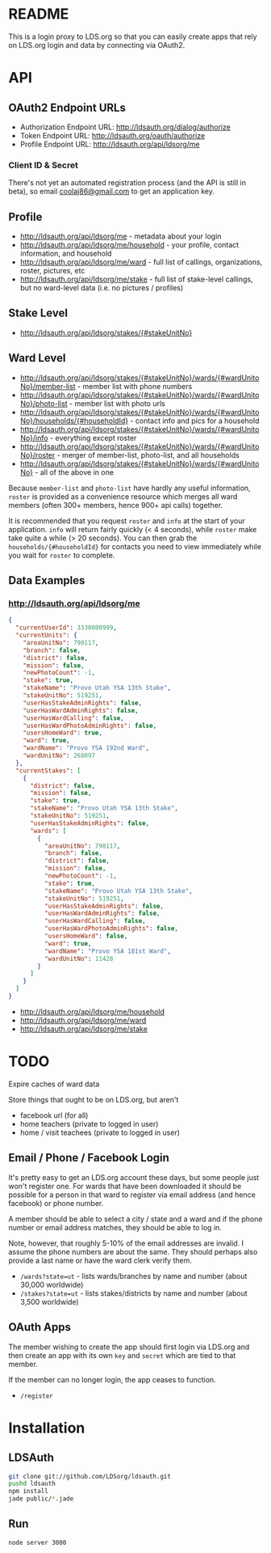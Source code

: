 README
===

This is a login proxy to LDS.org so that you can
easily create apps that rely on LDS.org login and data by connecting via OAuth2.

API
===

OAuth2 Endpoint URLs
---

* Authorization Endpoint URL: <http://ldsauth.org/dialog/authorize>
* Token Endpoint URL: <http://ldsauth.org/oauth/authorize>
* Profile Endpoint URL: <http://ldsauth.org/api/ldsorg/me>

### Client ID & Secret

There's not yet an automated registration process (and the API is still in beta), so email coolaj86@gmail.com to get an application key.

Profile
---

* <http://ldsauth.org/api/ldsorg/me> - metadata about your login
* <http://ldsauth.org/api/ldsorg/me/household> - your profile, contact information, and household
* <http://ldsauth.org/api/ldsorg/me/ward> - full list of callings, organizations, roster, pictures, etc
* <http://ldsauth.org/api/ldsorg/me/stake> - full list of stake-level callings, but no ward-level data (i.e. no pictures / profiles)

Stake Level
---

* <http://ldsauth.org/api/ldsorg/stakes/{#stakeUnitNo}>

Ward Level
---

* <http://ldsauth.org/api/ldsorg/stakes/{#stakeUnitNo}/wards/{#wardUnitoNo}/member-list> - member list with phone numbers
* <http://ldsauth.org/api/ldsorg/stakes/{#stakeUnitNo}/wards/{#wardUnitoNo}/photo-list> - member list with photo urls
* <http://ldsauth.org/api/ldsorg/stakes/{#stakeUnitNo}/wards/{#wardUnitoNo}/households/{#householdId}> - contact info and pics for a household
* <http://ldsauth.org/api/ldsorg/stakes/{#stakeUnitNo}/wards/{#wardUnitoNo}/info> - everything except roster
* <http://ldsauth.org/api/ldsorg/stakes/{#stakeUnitNo}/wards/{#wardUnitoNo}/roster> - merger of member-list, photo-list, and all households
* <http://ldsauth.org/api/ldsorg/stakes/{#stakeUnitNo}/wards/{#wardUnitoNo}> - all of the above in one

Because `member-list` and `photo-list` have hardly any useful information, `roster` is provided as a convenience
resource which merges all ward members (often 300+ members, hence 900+ api calls) together.

It is recommended that you request `roster` and `info` at the start of your application.
`info` will return fairly quickly (< 4 seconds), while `roster` make take quite a while (> 20 seconds).
You can then grab the `households/{#householdId}` for contacts you need to view immediately
while you wait for `roster` to complete.

Data Examples
---

### <http://ldsauth.org/api/ldsorg/me>

```json
{
  "currentUserId": 3330000999,
  "currentUnits": {
    "areaUnitNo": 790117,
    "branch": false,
    "district": false,
    "mission": false,
    "newPhotoCount": -1,
    "stake": true,
    "stakeName": "Provo Utah YSA 13th Stake",
    "stakeUnitNo": 519251,
    "userHasStakeAdminRights": false,
    "userHasWardAdminRights": false,
    "userHasWardCalling": false,
    "userHasWardPhotoAdminRights": false,
    "usersHomeWard": true,
    "ward": true,
    "wardName": "Provo YSA 192nd Ward",
    "wardUnitNo": 268097
  },
  "currentStakes": [
    {
      "district": false,
      "mission": false,
      "stake": true,
      "stakeName": "Provo Utah YSA 13th Stake",
      "stakeUnitNo": 519251,
      "userHasStakeAdminRights": false,
      "wards": [
        {
          "areaUnitNo": 790117,
          "branch": false,
          "district": false,
          "mission": false,
          "newPhotoCount": -1,
          "stake": true,
          "stakeName": "Provo Utah YSA 13th Stake",
          "stakeUnitNo": 519251,
          "userHasStakeAdminRights": false,
          "userHasWardAdminRights": false,
          "userHasWardCalling": false,
          "userHasWardPhotoAdminRights": false,
          "usersHomeWard": false,
          "ward": true,
          "wardName": "Provo YSA 181st Ward",
          "wardUnitNo": 11428
        }
      ]
    }
  ]
}
```

* <http://ldsauth.org/api/ldsorg/me/household>
* <http://ldsauth.org/api/ldsorg/me/ward>
* <http://ldsauth.org/api/ldsorg/me/stake>

TODO
===

Expire caches of ward data

Store things that ought to be on LDS.org, but aren't

  * facebook url (for all)
  * home teachers (private to logged in user)
  * home / visit teachees (private to logged in user)

Email / Phone / Facebook Login
---

It's pretty easy to get an LDS.org account these days, but some people just won't register one.
For wards that have been downloaded it should be possible for a person in that ward to
register via email address (and hence facebook) or phone number.

A member should be able to select a city / state and a ward and if the phone number or email
address matches, they should be able to log in.

Note, however, that roughly 5-10% of the email addresses are invalid.
I assume the phone numbers are about the same.
They should perhaps also provide a last name or have the ward clerk verify them.

* `/wards?state=ut` - lists wards/branches by name and number (about 30,000 worldwide)
* `/stakes?state=ut` - lists stakes/districts by name and number (about 3,500 worldwide)

OAuth Apps
---

The member wishing to create the app should first login via LDS.org and then create an app
with its own `key` and `secret` which are tied to that member.

If the member can no longer login, the app ceases to function.

* `/register`


Installation
===

LDSAuth
---

```bash
git clone git://github.com/LDSorg/ldsauth.git
pushd ldsauth
npm install
jade public/*.jade
```

Run
---

```bash
node server 3000
```
